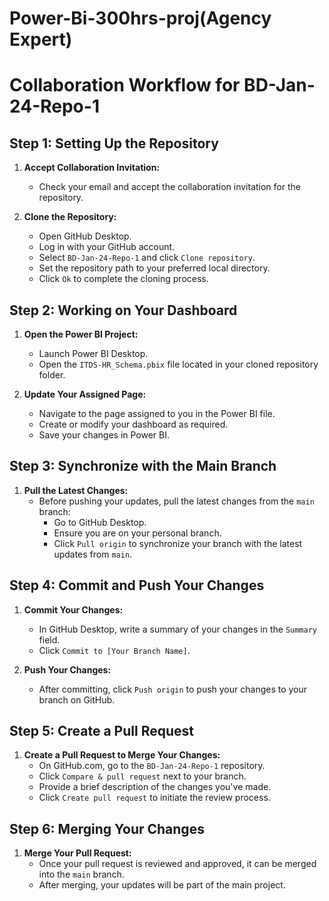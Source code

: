 # Power-Bi-300hrs-proj(Agency Expert)
# Collaboration Workflow for BD-Jan-24-Repo-1

## Step 1: Setting Up the Repository

1. **Accept Collaboration Invitation:**
   - Check your email and accept the collaboration invitation for the repository.

2. **Clone the Repository:**
   - Open GitHub Desktop.
   - Log in with your GitHub account.
   - Select `BD-Jan-24-Repo-1` and click `Clone repository`.
   - Set the repository path to your preferred local directory.
   - Click `Ok` to complete the cloning process.

## Step 2: Working on Your Dashboard

1. **Open the Power BI Project:**
   - Launch Power BI Desktop.
   - Open the `ITDS-HR_Schema.pbix` file located in your cloned repository folder.

2. **Update Your Assigned Page:**
   - Navigate to the page assigned to you in the Power BI file.
   - Create or modify your dashboard as required.
   - Save your changes in Power BI.

## Step 3: Synchronize with the Main Branch

1. **Pull the Latest Changes:**
   - Before pushing your updates, pull the latest changes from the `main` branch:
     - Go to GitHub Desktop.
     - Ensure you are on your personal branch.
     - Click `Pull origin` to synchronize your branch with the latest updates from `main`.

## Step 4: Commit and Push Your Changes

1. **Commit Your Changes:**
   - In GitHub Desktop, write a summary of your changes in the `Summary` field.
   - Click `Commit to [Your Branch Name]`.

2. **Push Your Changes:**
   - After committing, click `Push origin` to push your changes to your branch on GitHub.

## Step 5: Create a Pull Request

1. **Create a Pull Request to Merge Your Changes:**
   - On GitHub.com, go to the `BD-Jan-24-Repo-1` repository.
   - Click `Compare & pull request` next to your branch.
   - Provide a brief description of the changes you've made.
   - Click `Create pull request` to initiate the review process.

## Step 6: Merging Your Changes

1. **Merge Your Pull Request:**
   - Once your pull request is reviewed and approved, it can be merged into the `main` branch.
   - After merging, your updates will be part of the main project.
